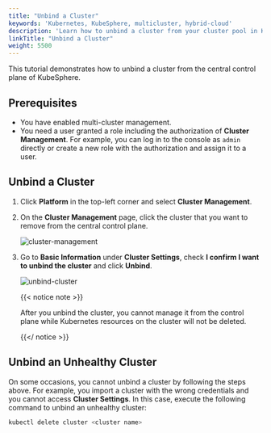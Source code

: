 ```yaml
---
title: "Unbind a Cluster"
keywords: 'Kubernetes, KubeSphere, multicluster, hybrid-cloud'
description: 'Learn how to unbind a cluster from your cluster pool in KubeSphere.'
linkTitle: "Unbind a Cluster"
weight: 5500
---
```


This tutorial demonstrates how to unbind a cluster from the central control plane of KubeSphere.

## Prerequisites

- You have enabled multi-cluster management.
- You need a user granted a role including the authorization of **Cluster Management**. For example, you can log in to the console as `admin` directly or create a new role with the authorization and assign it to a user.

## Unbind a Cluster

1. Click **Platform** in the top-left corner and select **Cluster Management**.

2. On the **Cluster Management** page, click the cluster that you want to remove from the central control plane.

   ![cluster-management](/images/docs/multicluster-management/unbind-a-cluster/cluster-management.png)

3. Go to **Basic Information** under **Cluster Settings**, check **I confirm I want to unbind the cluster** and click **Unbind**.

   ![unbind-cluster](/images/docs/multicluster-management/unbind-a-cluster/unbind-cluster.png)

   {{< notice note >}}

   After you unbind the cluster, you cannot manage it from the control plane while Kubernetes resources on the cluster will not be deleted.

   {{</ notice >}} 

## Unbind an Unhealthy Cluster

On some occasions, you cannot unbind a cluster by following the steps above. For example, you import a cluster with the wrong credentials and you cannot access **Cluster Settings**. In this case, execute the following command to unbind an unhealthy cluster:

```bash
kubectl delete cluster <cluster name>
```

